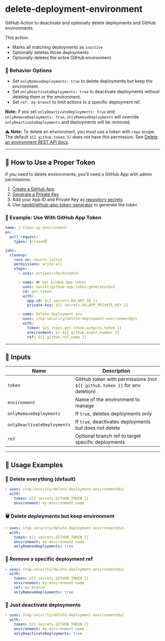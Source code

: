 # delete-deployment-environment

GitHub Action to deactivate and optionally delete deployments and GitHub environments.

This action:
- Marks all matching deployments as `inactive`
- Optionally deletes those deployments
- Optionally deletes the entire GitHub environment

### 🧩 Behavior Options

- Set `onlyRemoveDeployments: true` to delete deployments but keep the environment.
- Set `onlyDeactivateDeployments: true` to deactivate deployments without deleting them or the environment.
- Set `ref: my-branch` to limit actions to a specific deployment ref.

**Note:** if you set `onlyDeactivateDeployments: true` and `onlyRemoveDeployments: true`, `onlyRemoveDeployments` will override
`onlyDeactivateDeployments` and deployments will be removed.

⚠️ **Note:** To delete an environment, you must use a token with `repo` scope. The default `${{ github.token }}` does not have this permission. See [Delete an environment REST API docs](https://docs.github.com/en/rest/reference/repos#delete-an-environment).

---

## 🔑 How to Use a Proper Token

If you need to delete environments, you'll need a GitHub App with admin permissions:

1. [Create a GitHub App](https://docs.github.com/en/developers/apps/building-github-apps/creating-a-github-app)
2. [Generate a Private Key](https://docs.github.com/en/developers/apps/building-github-apps/authenticating-with-github-apps#generating-a-private-key)
3. Add your App ID and Private Key as [repository secrets](https://docs.github.com/en/actions/security-guides/encrypted-secrets)
4. Use [navikt/github-app-token-generator](https://github.com/navikt/github-app-token-generator) to generate the token

### 🧪 Example: Use With GitHub App Token

```yaml
name: 🧼 Clean up environment
on:
  pull_request:
    types: [closed]

jobs:
  cleanup:
    runs-on: ubuntu-latest
    permissions: write-all
    steps:
      - uses: actions/checkout@v4

      - name: 🎟 Get GitHub App token
        uses: navikt/github-app-token-generator@v1
        id: get-token
        with:
          app-id: ${{ secrets.GH_APP_ID }}
          private-key: ${{ secrets.GH_APP_PRIVATE_KEY }}

      - name: Delete deployment env
        uses: step-security/delete-deployment-environment@v1
        with:
          token: ${{ steps.get-token.outputs.token }}
          environment: pr-${{ github.event.number }}
          ref: ${{ github.ref_name }}
```

---

## 🔧 Inputs

| Name                      | Description                                                                 |
|---------------------------|-----------------------------------------------------------------------------|
| `token`                   | GitHub token with permissions (not `${{ github.token }}` for env deletion) |
| `environment`             | Name of the environment to manage                                           |
| `onlyRemoveDeployments`   | If `true`, deletes deployments only                                         |
| `onlyDeactivateDeployments` | If `true`, deactivates deployments but does not delete                    |
| `ref`                     | Optional branch ref to target specific deployments                         |

---

## 🚀 Usage Examples

### 🧨 Delete everything (default)
```yaml
- uses: step-security/delete-deployment-environment@v1
  with:
    token: ${{ secrets.GITHUB_TOKEN }}
    environment: my-environment-name
```

### 🗑 Delete deployments but keep environment
```yaml
- uses: step-security/delete-deployment-environment@v1
  with:
    token: ${{ secrets.GITHUB_TOKEN }}
    environment: my-environment-name
    onlyRemoveDeployments: true
```

### 🎯 Remove a specific deployment ref
```yaml
- uses: step-security/delete-deployment-environment@v1
  with:
    token: ${{ secrets.GITHUB_TOKEN }}
    environment: my-environment-name
    ref: my-branch
    onlyRemoveDeployments: true
```

### 🚫 Just deactivate deployments
```yaml
- uses: step-security/delete-deployment-environment@v1
  with:
    token: ${{ secrets.GITHUB_TOKEN }}
    environment: my-environment-name
    onlyDeactivateDeployments: true
```

